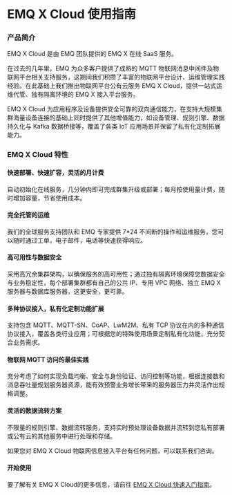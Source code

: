 # EMQ X Cloud 使用指南

### 产品简介

EMQ X Cloud 是由 EMQ 团队提供的 EMQ X 在线 SaaS 服务。


在过去的几年里，EMQ 为众多客户提供了成熟的 MQTT 物联网消息中间件及物联网平台相关支持服务，这期间我们积攒了丰富的物联网平台设计、运维管理实践经验。在此基础上我们推出物联网平台公有云服务 EMQ X Cloud，提供一站式运维代管、独有隔离环境的 EMQ X 接入平台服务。

EMQ X Cloud 为应用程序及设备提供安全可靠的双向通信能力，在支持大规模集群海量设备连接的基础上同时提供了其他增值能力，如设备管理、规则引擎、数据持久化与 Kafka 数据桥接等，覆盖了各类 IoT 应用场景并保留了私有化定制拓展能力。




### EMQ X Cloud 特性

#### 快速部署、快速扩容，灵活的月计费

自动初始化在线服务，几分钟内即可完成群集升级或部署；每月按使用量计费，随时增加容量，节省使用成本。



#### 完全托管的运维

我们的全球服务支持团队和 EMQ 专家提供 7*24 不间断的操作和运维服务，您可以随时通过工单，电子邮件，电话等快速获得响应。



#### 高可用性与数据安全

采用高冗余集群架构，以确保服务的高可用性；通过独有隔离环境保障您数据安全与业务稳定性，每个部署集群都有自己的公共 IP、专用 VPC 网络、独立 EMQ X 服务器与数据库服务器，这更安全，更可靠。



#### 多种协议接入，私有化定制功能扩展

支持包含 MQTT、MQTT-SN、CoAP、LwM2M、私有 TCP 协议在内的多种通信协议接入，覆盖各类行业应用；可根据您的特殊使用场景定制私有化功能，充分契合业务需求。



#### 物联网 MQTT 访问的最佳实践

充分考虑了如何实现负载均衡、安全与身份验证、访问控制等功能，根据连接数和消息吞吐量规划服务器资源，能有效预警业务增长带来的服务器压力并灵活作出规格调整。



#### 灵活的数据流转方案

不限量的规则引擎、数据流转服务，支持实时预处理设备数据并流转到您私有部署或公有云的其他服务中进行处理和存储。

如果您对 EMQ X Cloud 物联网信息接入平台有任何问题，可以联系我们咨询。



#### 开始使用
要了解有关 EMQ X Cloud的更多信息，请前往 [EMQ X Cloud 快速入门指南](./quick_start/quick_start.md)。

